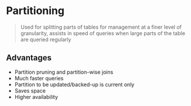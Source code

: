 # Partitioning 
> Used for splitting parts of tables for management at a finer level of granularity, assists in speed of queries when large parts of the table are queried regularly 


## Advantages  
- Partition pruning and partition-wise joins
- Much faster queries  
- Partition to be updated/backed-up is current only
- Saves space  
- Higher availability  
